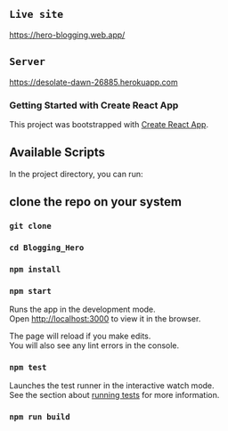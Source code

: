 ## `Live site`
https://hero-blogging.web.app/
## `Server`
https://desolate-dawn-26885.herokuapp.com

### Getting Started with Create React App

This project was bootstrapped with [Create React App](https://github.com/facebook/create-react-app).

## Available Scripts

In the project directory, you can run:

## clone the repo on your system 
### `git clone`
### `cd Blogging_Hero`
### `npm install`
### `npm start`

Runs the app in the development mode.\
Open [http://localhost:3000](http://localhost:3000) to view it in the browser.

The page will reload if you make edits.\
You will also see any lint errors in the console.



### `npm test`

Launches the test runner in the interactive watch mode.\
See the section about [running tests](https://facebook.github.io/create-react-app/docs/running-tests) for more information.

### `npm run build`

